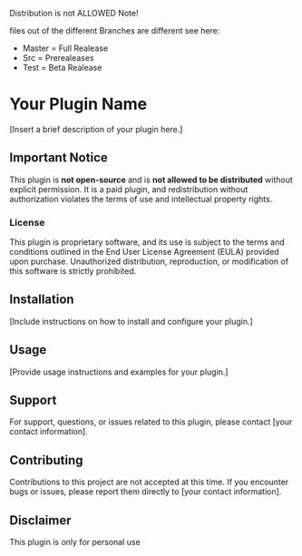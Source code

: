 Distribution is not ALLOWED
Note!

files out of the different Branches are different see here:
- Master = Full Realease
- Src = Prerealeases
- Test = Beta Realease

# Your Plugin Name

[Insert a brief description of your plugin here.]

## Important Notice

This plugin is **not open-source** and is **not allowed to be distributed** without explicit permission. It is a paid plugin, and redistribution without authorization violates the terms of use and intellectual property rights.


### License

This plugin is proprietary software, and its use is subject to the terms and conditions outlined in the End User License Agreement (EULA) provided upon purchase. Unauthorized distribution, reproduction, or modification of this software is strictly prohibited.


## Installation

[Include instructions on how to install and configure your plugin.]


## Usage

[Provide usage instructions and examples for your plugin.]


## Support

For support, questions, or issues related to this plugin, please contact [your contact information].


## Contributing

Contributions to this project are not accepted at this time. If you encounter bugs or issues, please report them directly to [your contact information].


## Disclaimer

This plugin is only for personal use
